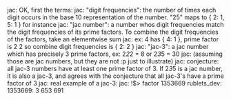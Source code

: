 jac: OK, first the terms:
jac: "digit frequencies": the number of times each digit occurs in the base 10 representation of the number. "25" maps to { 2: 1, 5: 1 } for instance
jac: "jac number": a number whos digit frequencies match the digit frequencies of its prime factors. To combine the digit frequencies of the factors, take an elementwise sum
jac: ex: 4 has { 4: 1 }, prime factor is 2 2 so combine digit frequencies is { 2: 2 }
jac: "jac-3": a jac number which has precisely 3 prime factors, ex: 2*2*2 = 8 or 2*3*5 = 30
jac: (assuming those are jac numbers, but they are not :p just to illustrate)
jac: conjecture: all jac-3 numbers have at least one prime factor of 3. If 2*3*5 is a jac number, it is also a jac-3, and agrees with the conjecture that all jac-3's have a prime factor of 3
jac: real example of a jac-3:
jac: !$> factor 1353669
rublets_dev: 1353669: 3 653 691
